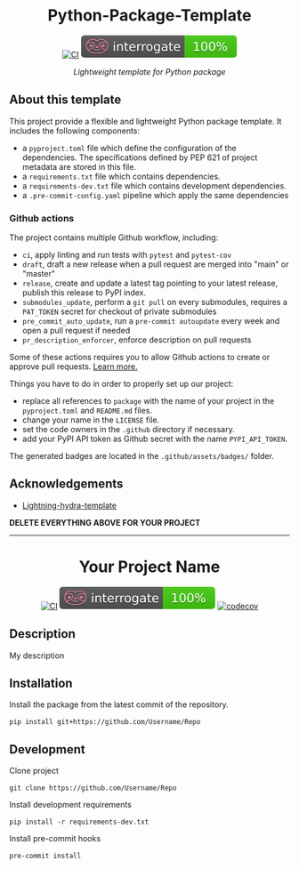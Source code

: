 <div align="center">

# Python-Package-Template

[![CI](https://github.com/VDuchauffour/python-package-template/actions/workflows/ci.yml/badge.svg?branch=main)](https://github.com/VDuchauffour/python-package-template/actions?query=workflow%3Aci+branch%3Amain)
[![interrogate](.github/assets/badges/interrogate_badge.svg)](https://interrogate.readthedocs.io/en/latest/)

_Lightweight template for Python package_

</div>

## About this template

This project provide a flexible and lightweight Python package template. It includes the following components:

- a `pyproject.toml` file which define the configuration of the dependencies. The specifications defined by PEP 621 of project metadata are stored in this file.
- a `requirements.txt` file which contains dependencies.
- a `requirements-dev.txt` file which contains development dependencies.
- a `.pre-commit-config.yaml` pipeline which apply the same dependencies

### Github actions

The project contains multiple Github workflow, including:

- `ci`, apply linting and run tests with `pytest` and `pytest-cov`
- `draft`, draft a new release when a pull request are merged into "main" or "master"
- `release`, create and update a latest tag pointing to your latest release, publish this release to PyPI index.
- `submodules_update`, perform a `git pull` on every submodules, requires a `PAT_TOKEN` secret for checkout of private submodules
- `pre_commit_auto_update`, run a `pre-commit autoupdate` every week and open a pull request if needed
- `pr_description_enforcer`, enforce description on pull requests

Some of these actions requires you to allow Github actions to create or approve pull requests. [Learn more.](https://docs.github.com/en/repositories/managing-your-repositorys-settings-and-features/enabling-features-for-your-repository/managing-github-actions-settings-for-a-repository#preventing-github-actions-from-creating-or-approving-pull-requests)

Things you have to do in order to properly set up our project:

- replace all references to `package` with the name of your project in the `pyproject.toml` and `README.md` files.
- change your name in the `LICENSE` file.
- set the code owners in the `.github` directory if necessary.
- add your PyPI API token as Github secret with the name `PYPI_API_TOKEN`.

The generated badges are located in the `.github/assets/badges/` folder.

## Acknowledgements

- [Lightning-hydra-template](https://github.com/ashleve/lightning-hydra-template)

**DELETE EVERYTHING ABOVE FOR YOUR PROJECT**

---

<div align="center">

# Your Project Name

[![CI](https://github.com/VDuchauffour/python-package-template/actions/workflows/ci.yml/badge.svg?branch=main)](https://github.com/VDuchauffour/python-package-template/actions?query=workflow%3Aci+branch%3Amain)
[![interrogate](.github/assets/badges/interrogate_badge.svg)](https://interrogate.readthedocs.io/en/latest/)
[![codecov](https://codecov.io/gh/VDuchauffour/python-package-template/branch/main/graph/badge.svg)](https://codecov.io/gh/VDuchauffour/python-package-template)

</div>

## Description

My description

## Installation

Install the package from the latest commit of the repository.

```shell
pip install git+https://github.com/Username/Repo
```

## Development

Clone project

```shell
git clone https://github.com/Username/Repo
```

Install development requirements

```shell
pip install -r requirements-dev.txt
```

Install pre-commit hooks

```shell
pre-commit install
```
